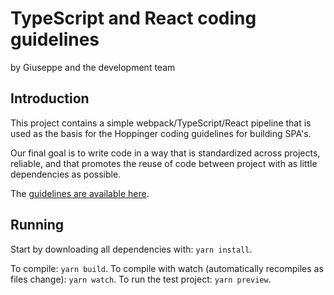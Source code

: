 # TypeScript and React coding guidelines
by Giuseppe and the development team


## Introduction
This project contains a simple webpack/TypeScript/React pipeline that is used as the basis for the Hoppinger coding guidelines for building SPA's.

Our final goal is to write code in a way that is standardized across projects, reliable, and that promotes the reuse of code between project with as little dependencies as possible.

The [guidelines are available here](./src/guidelines.md).



## Running
Start by downloading all dependencies with: `yarn install`.

To compile: `yarn build`.
To compile with watch (automatically recompiles as files change): `yarn watch`.
To run the test project: `yarn preview`.

